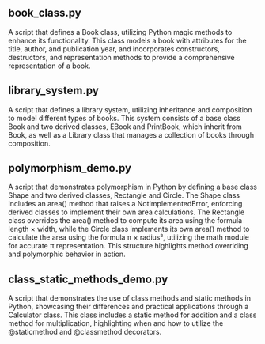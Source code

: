 ## book_class.py

A script that defines a Book class, utilizing Python magic methods to enhance its functionality. This class models a book with attributes for the title, author, and publication year, and incorporates constructors, destructors, and representation methods to provide a comprehensive representation of a book.

## library_system.py

A script that defines a library system, utilizing inheritance and composition to model different types of books. This system consists of a base class Book and two derived classes, EBook and PrintBook, which inherit from Book, as well as a Library class that manages a collection of books through composition.

## polymorphism_demo.py

A script that demonstrates polymorphism in Python by defining a base class Shape and two derived classes, Rectangle and Circle. The Shape class includes an area() method that raises a NotImplementedError, enforcing derived classes to implement their own area calculations. The Rectangle class overrides the area() method to compute its area using the formula length × width, while the Circle class implements its own area() method to calculate the area using the formula π × radius², utilizing the math module for accurate π representation. This structure highlights method overriding and polymorphic behavior in action.

## class_static_methods_demo.py

A script that demonstrates the use of class methods and static methods in Python, showcasing their differences and practical applications through a Calculator class. This class includes a static method for addition and a class method for multiplication, highlighting when and how to utilize the @staticmethod and @classmethod decorators.